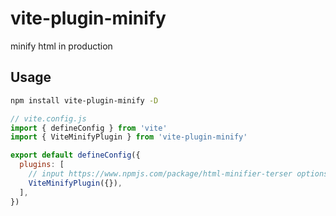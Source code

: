 # vite-plugin-minify

minify html in production

## Usage

```bash
npm install vite-plugin-minify -D
```

```js
// vite.config.js
import { defineConfig } from 'vite'
import { ViteMinifyPlugin } from 'vite-plugin-minify'

export default defineConfig({
  plugins: [
    // input https://www.npmjs.com/package/html-minifier-terser options
    ViteMinifyPlugin({}),
  ],
})
```
